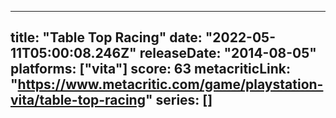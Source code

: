 
---
title: "Table Top Racing"
date: "2022-05-11T05:00:08.246Z"
releaseDate: "2014-08-05"
platforms: ["vita"]
score: 63
metacriticLink: "https://www.metacritic.com/game/playstation-vita/table-top-racing"
series: []
---
